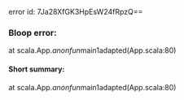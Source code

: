 error id: 7Ja28XfGK3HpEsW24fRpzQ==
### Bloop error:

at scala.App.$anonfun$main$1$adapted(App.scala:80)
#### Short summary: 

at scala.App.$anonfun$main$1$adapted(App.scala:80)